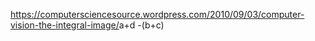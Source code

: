 https://computersciencesource.wordpress.com/2010/09/03/computer-vision-the-integral-image/
​
a+d -(b+c)